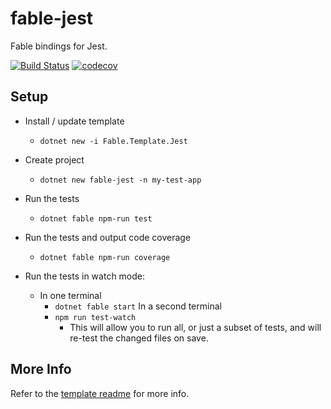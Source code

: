 # fable-jest

Fable bindings for Jest.

[![Build Status](https://travis-ci.org/jgrund/fable-jest.svg?branch=master)](https://travis-ci.org/jgrund/fable-jest)
[![codecov](https://codecov.io/gh/jgrund/fable-jest/branch/master/graph/badge.svg)](https://codecov.io/gh/jgrund/fable-jest)

## Setup

* Install / update template

  * `dotnet new -i Fable.Template.Jest`

* Create project

  * `dotnet new fable-jest -n my-test-app`

* Run the tests
  * `dotnet fable npm-run test`
* Run the tests and output code coverage
  * `dotnet fable npm-run coverage`
* Run the tests in watch mode:

  * In one terminal
    * `dotnet fable start` In a second terminal
    * `npm run test-watch`
      * This will allow you to run all, or just a subset of tests, and will
        re-test the changed files on save.

## More Info

Refer to the
[template readme](https://github.com/jgrund/fable-template-jest/blob/master/Content/README.md)
for more info.

